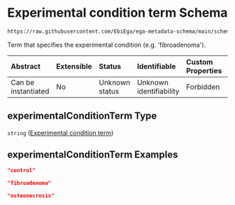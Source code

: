 # Experimental condition term Schema

```txt
https://raw.githubusercontent.com/EbiEga/ega-metadata-schema/main/schemas/EGA.common-definitions.json#/definitions/experimentalConditionDescriptor/properties/experimentalConditionTerm
```

Term that specifies the experimental condition (e.g. 'fibroadenoma').

| Abstract            | Extensible | Status         | Identifiable            | Custom Properties | Additional Properties | Access Restrictions | Defined In                                                                                           |
| :------------------ | :--------- | :------------- | :---------------------- | :---------------- | :-------------------- | :------------------ | :--------------------------------------------------------------------------------------------------- |
| Can be instantiated | No         | Unknown status | Unknown identifiability | Forbidden         | Allowed               | none                | [EGA.common-definitions.json\*](../../../schemas/EGA.common-definitions.json "open original schema") |

## experimentalConditionTerm Type

`string` ([Experimental condition term](ega-12-definitions-experimental-condition-properties-experimental-condition-term.md))

## experimentalConditionTerm Examples

```json
"control"
```

```json
"fibroadenoma"
```

```json
"osteonecrosis"
```
